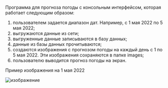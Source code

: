 Программа для прогноза погоды с консольным интерфейсом, которая работает следующим образом:

1) пользователем задается диапазон дат. Например, с 1 мая 2022 по 5 мая 2022;
2) выгружаются данные из сети;
3) выгруженные данные записываются в базу данных;
4) данные из базы данных прочитываются;
5) создаются изображения с прогнозом погоды на каждый день с 1 по 5 мая 2022. Эти изображения сохраняются в папке images;
6) пользователю выводится прогноз погоды на экран.

Пример изображения на 1 мая 2022

![изображение](https://user-images.githubusercontent.com/104987711/168142383-b0d0b3c2-510b-4663-ba4c-89776eea99de.png)
